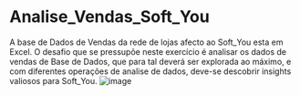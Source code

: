 # Analise_Vendas_Soft_You
 
A base de Dados de Vendas da rede de lojas afecto ao Soft_You esta em Excel. O desafio que se pressupõe neste exercício é analisar os dados de vendas de Base de Dados, que para tal deverá ser explorada ao máximo, e com diferentes operações de analise de dados, deve-se descobrir insights valiosos para Soft_You. ![image](https://github.com/Gcango/Analise_Vendas_Soft_You/assets/112967657/8236a167-2a2c-4c5f-8be2-b4c65fb3cc79)

